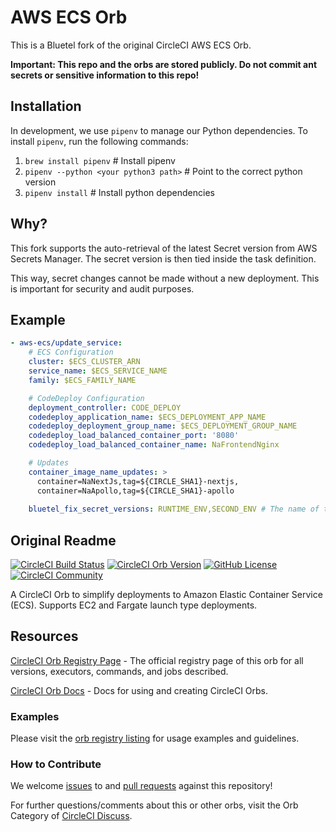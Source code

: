 # AWS ECS Orb

This is a Bluetel fork of the original CircleCI AWS ECS Orb.

<b>Important: This repo and the orbs are stored publicly. Do not commit ant secrets or sensitive information to this repo!</b>

## Installation

In development, we use `pipenv` to manage our Python dependencies. To install `pipenv`, run the following commands:

1. `brew install pipenv` # Install pipenv
2. `pipenv --python <your python3 path>` # Point to the correct python version
3. `pipenv install` # Install python dependencies

## Why?

This fork supports the auto-retrieval of the latest Secret version from AWS Secrets Manager. The secret version is then tied inside the task definition.

This way, secret changes cannot be made without a new deployment. This is important for security and audit purposes.

## Example 

```yaml
- aws-ecs/update_service:
    # ECS Configuration
    cluster: $ECS_CLUSTER_ARN
    service_name: $ECS_SERVICE_NAME
    family: $ECS_FAMILY_NAME

    # CodeDeploy Configuration
    deployment_controller: CODE_DEPLOY
    codedeploy_application_name: $ECS_DEPLOYMENT_APP_NAME
    codedeploy_deployment_group_name: $ECS_DEPLOYMENT_GROUP_NAME
    codedeploy_load_balanced_container_port: '8080'
    codedeploy_load_balanced_container_name: NaFrontendNginx

    # Updates
    container_image_name_updates: >
      container=NaNextJs,tag=${CIRCLE_SHA1}-nextjs,
      container=NaApollo,tag=${CIRCLE_SHA1}-apollo
    
    bluetel_fix_secret_versions: RUNTIME_ENV,SECOND_ENV # The name of the secrets to tie to the latest version.
```

## Original Readme

[![CircleCI Build Status](https://circleci.com/gh/CircleCI-Public/aws-ecs-orb.svg?style=shield "CircleCI Build Status")](https://circleci.com/gh/CircleCI-Public/aws-ecs-orb) [![CircleCI Orb Version](https://badges.circleci.com/orbs/circleci/aws-ecs.svg)](https://circleci.com/orbs/registry/orb/circleci/aws-ecs) [![GitHub License](https://img.shields.io/badge/license-MIT-blue.svg)](https://raw.githubusercontent.com/CircleCI-Public/aws-ecs-orb/master/LICENSE) [![CircleCI Community](https://img.shields.io/badge/community-CircleCI%20Discuss-343434.svg)](https://discuss.circleci.com/c/ecosystem/orbs)


A CircleCI Orb to simplify deployments to Amazon Elastic Container Service (ECS). Supports EC2 and Fargate launch type deployments.

## Resources

[CircleCI Orb Registry Page](https://circleci.com/orbs/registry/orb/circleci/aws-ecs) - The official registry page of this orb for all versions, executors, commands, and jobs described.

[CircleCI Orb Docs](https://circleci.com/docs/2.0/orb-intro/#section=configuration) - Docs for using and creating CircleCI Orbs.

### Examples

Please visit the [orb registry listing](https://circleci.com/orbs/registry/orb/circleci/aws-ecs) for usage examples and guidelines.



### How to Contribute

We welcome [issues](https://github.com/CircleCI-Public/aws-ecs-orb/issues) to and [pull requests](https://github.com/CircleCI-Public/aws-ecs-orb/pulls) against this repository!


For further questions/comments about this or other orbs, visit the Orb Category of [CircleCI Discuss](https://discuss.circleci.com/c/orbs).


